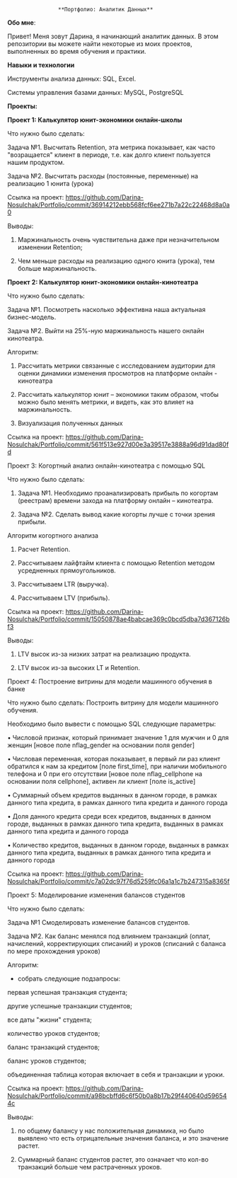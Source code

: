                     **Портфолио: Аналитик Данных**
**Обо мне**:

Привет! Меня зовут Дарина, я начинающий аналитик данных. В этом репозитории вы можете найти некоторые из моих проектов, выполненных во время обучения и практики.

**Навыки и технологии**

Инструменты анализа данных: SQL, Excel.

Системы управления базами данных: MySQL, PostgreSQL

**Проекты:**

**Проект 1: Калькулятор юнит-экономики онлайн-школы**

Что нужно было сделать:

Задача №1. Высчитать Retention, эта метрика показывает, как часто "возращается" клиент в периоде, т.е. как долго клиент пользуется нашим продуктом.

Задача №2. Высчитать расходы (постоянные, переменные) на реализацию 1 юнита (урока)

Ссылка на проект: https://github.com/Darina-Nosulchak/Portfolio/commit/36914212ebb568fcf6ee271b7a22c22468d8a0a0

Выводы:

1.	Маржинальность очень чувствительна даже при незначительном изменении Retention;

2.	Чем меньше расходы на реализацию одного юнита (урока), тем больше маржинальность.

**Проект 2: Калькулятор юнит-экономики онлайн-кинотеатра**

Что нужно было сделать:

Задача №1.  Посмотреть насколько эффективна наша актуальная бизнес-модель.

Задача №2. Выйти на 25%-ную маржинальность нашего онлайн кинотеатра.

Алгоритм: 

1.	Рассчитать метрики связанные с исследованием аудитории для оценки динамики изменения просмотров на платформе онлайн - кинотеатра

2.	Рассчитать калькулятор юнит – экономики таким образом, чтобы можно было менять метрики, и видеть, как это влияет на маржинальность.

3.	Визуализация полученных данных

Ссылка на проект: https://github.com/Darina-Nosulchak/Portfolio/commit/561f513e927d00e3a39517e3888a96d91dad80fd

Проект 3: Когортный анализ онлайн-кинотеатра с помощью SQL

Что нужно было сделать:

1.	Задача №1.  Необходимо проанализировать прибыль по когортам (реестрам) времени захода на платформу онлайн – кинотеатра.

2.	Задача №2. Сделать вывод какие когорты лучше с точки зрения прибыли.

Алгоритм когортного анализа

1.	Расчет Retention.

2.	Рассчитываем лайфтайм клиента с помощью Retention методом усредненных прямоугольников.

3.	Рассчитываем LTR (выручка).

4.	Рассчитываем LTV (прибыль).

Ссылка на проект: https://github.com/Darina-Nosulchak/Portfolio/commit/15050878ae4babcae369c0bcd5dba7d367126bf3

Выводы:

1. LTV высок из-за низких затрат на реализацию продукта.

2. LTV высок из-за высоких LT и Retention.

Проект 4: Построение витрины для модели машинного обучения в банке

Что нужно было сделать: Построить витрину для модели машинного обучения.

Необходимо было вывести с помощью SQL следующие параметры:

•	Числовой признак, который принимает значение 1 для мужчин и 0 для женщин [новое поле nflag_gender на основании поля gender]

•	Числовая переменная, которая показывает, в первый ли раз клиент обратился к нам за кредитом [поле first_time], при наличии мобильного телефона и 0 при его отсутствии [новое поле nflag_cellphone на основании поля cellphone], активен ли клиент [поле is_active]

•	Суммарный объем кредитов выданных в данном городе, в рамках данного типа кредита, в рамках данного типа кредита и данного города

•	Доля данного кредита среди всех кредитов, выданных в данном городе, выданных в рамках данного типа кредита, выданных в рамках данного типа кредита и данного города

•	Количество кредитов, выданных в данном городе, выданных в рамках данного типа кредита, выданных в рамках данного типа кредита и данного города

Ссылка на проект: https://github.com/Darina-Nosulchak/Portfolio/commit/c7a02dc97f76d5259fc06a1a1c7b247315a8365f

Проект 5: Моделирование изменения балансов студентов

Что нужно было сделать:

Задача №1 Смоделировать изменение балансов студентов.

Задача №2. Как баланс менялся под влиянием транзакций (оплат, начислений, корректирующих списаний) и уроков (списаний с баланса по мере прохождения уроков)

Алгоритм:

- собрать следующие подзапросы:

первая успешная транзакция студента; 

другие успешные транзакции студентов;

все даты "жизни" студента;

количество уроков студентов;

баланс транзакций студентов;

баланс уроков студентов;

объединенная таблица которая включает в себя и транзакции и уроки.

Ссылка на проект:  https://github.com/Darina-Nosulchak/Portfolio/commit/a98bcbffd6c6f50b0a8b17b29f440640d596544c

Выводы:
1. по общему балансу у нас положительная динамика, но было выявлено что есть отрицательные значения баланса, и это значение растет.

2. Суммарный баланс студентов растет, это означает что кол-во транзакций больше чем растраченных уроков.

